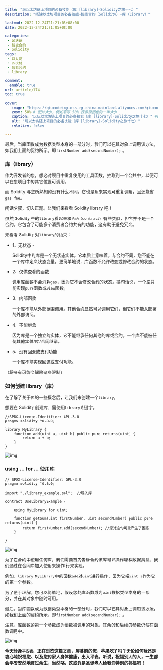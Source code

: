 ```yaml
---
title: "玩以太坊链上项目的必备技能（库 [library]-Solidity之旅十七）"
description: "搭建以太坊项目的必备技能-智能合约（Solidity）-库（library）"

lastmod: 2022-12-24T21:21:05+08:00
date: 2022-12-24T21:21:05+08:00

categories:
 - 区块链
 - 智能合约
 - Solidity
tags:
 - 以太坊
 - 区块链
 - 智能合约
 - library

comment:
  enable: true
url: article/174
toc: true

cover:
   image: "https://qiucodeimg.oss-rg-china-mainland.aliyuncs.com/qiucode2020/1671887737864.png" #图片路径例如：posts/tech/123/123.png
   zoom: 50% # 图片大小，例如填写 50% 表示原图像的一半大小
   caption: "玩玩以太坊链上项目的必备技能（库 [library]-Solidity之旅十七）" #图片底部描述
   alt: "玩以太坊链上项目的必备技能（库 [library]-Solidity之旅十七）"
   relative: false

---
```


最后，当库函数成为数据类型本身的一部分时，我们可以在其对象上调用该方法，如我们上面的契约所示，即`firstNumber.add(secondNumber);` 。

<!--more-->

### 库（library）

作为开发者的您，想必对项目中重复使用的工具函数，抽取到一个公共中，以便可以在您项目中的其它位置可调用。

而 Solidity 与您所熟知的没有什么不同，它也是用来实现可重复调用，且还能省`gas fee`。

闲话少叙，切入正题。让我们来看看 Solidity library 吧！

虽然 Solidity 中的`library`看起来和`合约（contract）`有些类似，但它并不是一个合约，它包含了可能多个消费者合约共有的功能，这有助于避免冗余。

来看看 Solidity 对`library`的约束：

- 1、无状态 -

  Solidity中的库是一个无状态实体。它本质上意味着，与合约不同，您不能在一个库中定义状态变量。更简单地说，库函数不允许改变或修改合约的状态。

- 2、仅供查看的函数

  调用库函数不会消耗`gas`，因为它不会修改合约的状态。换句话说，一个库只能实现`pure`函数或`view`函数。

- 3、内部函数

  一个库不能从外部范围调用。其他合约显然可以调用它们，但它们不能从部署的外部访问。

- 4、不能继承

  因为库是一个独立的实体，它不能继承任何其他的库或合约。一个库不能被任何其他实体/库/合同继承。

- 5、没有回退或支付功能

  一个库不能实现回退或支付功能。

（将来有可能会解除这些限制）

### 如何创建 library（库）

在了解了关于库的一些概念后，让我们来创建一个`library`。

想要在 Solidity 创建库，需使用`library`关键字。

```solidity
//SPDX-License-Identifier: GPL-3.0
pragma solidity ^0.8.0;

library MyLibrary {
    function add(uint a, uint b) public pure returns(uint) {
        return a + b;
    }
}
```



![img](https://qiucodeimg.oss-rg-china-mainland.aliyuncs.com/qiucode2020/1671887737864.png)

### using … for … 使用库

```solidity
// SPDX-License-Identifier: GPL-3.0
pragma solidity ^0.8.0;

import "./library_example.sol";  //导入库

contract UseLibraryExample {

    using MyLibrary for uint;

    function getSum(uint firstNumber, uint secondNumber) public pure returns(uint) {
        return firstNumber.add(secondNumber); //您对这句可能产生了困惑
    }

}
```



![img](https://qiucodeimg.oss-rg-china-mainland.aliyuncs.com/qiucode2020/1671887761911.png)

为了在合约中使用任何库，我们需要首先告诉合约该库可以操作哪种数据类型。我们通过在合同中加入使用<LibraryName>来操作<data type>;行来实现。

例如，`library MyLibrary`中的函数`add`对`uint`进行操作，因为它把`uint a`作为它的第一个参数。

为了便于理解，您可以简单地，假设您的库函数成为`uint`数据类型本身的一部分，并在其对象中随时可用。

最后，当库函数成为数据类型本身的一部分时，我们可以在其对象上调用该方法，如我们上面的契约所示，即`firstNumber.add(secondNumber);` 。

注意，库函数的第一个参数成为函数被调用的对象。其余的和后续的参数仍然在函数调用中。

![img](https://qiucodeimg.oss-rg-china-mainland.aliyuncs.com/qiucode2020/1671887776256.png)

**今天恰逢`平安夜`，正在浏览这篇文章，屏幕前的您，苹果吃了吗？无论如何我还是衷心地祝福您、以及您的家人身体健康，出入平安。听说，祝福别人的人，一生都会平安安然地度过余生，当然咯，这或许是圣诞老人给我们特别的祝福吧！**
